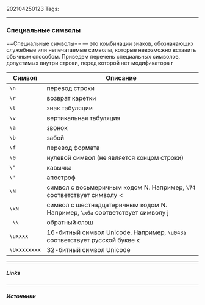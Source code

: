 202104250123
Tags:
___
### Специальные символы
==Специальные символы== — это комбинации знаков, обозначающих служебные или непечатаемые символы, которые невозможно вставить обычным способом. Приведем перечень специальных символов, допустимых внутри строки, перед которой нет модификатора r

| Символ | Описание |
| ------ | -------- |
| `\n` | перевод строки  |
| `\r` | возврат каретки |
| `\t` | знак табуляции|
| `\v` | вертикальная табуляция |
| `\a` | звонок |
| `\b` |забой |
| `\f` | перевод формата|
| `\0` | нулевой символ (не является концом строки)|
| `\"` | кавычка|
| `\'` | апостроф |
| `\N` | символ с восьмеричным кодом N. Например, `\74` соответствует символу < |
| `\xN` | символ с шестнадцатеричным кодом N. Например, `\x6a` соответствует символу j |
| ` \\` | обратный слэш |
| `\uxxxx` | 16-битный символ Unicode. Например, `\u043a` соответствует русской букве к |
| `\Uxxxxxxxx` | 32-битный символ Unicode |

___
##### Links


---
##### Источники
